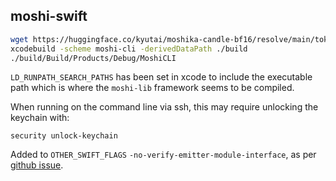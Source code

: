 ## moshi-swift

```bash
wget https://huggingface.co/kyutai/moshika-candle-bf16/resolve/main/tokenizer-e351c8d8-checkpoint125.safetensors
xcodebuild -scheme moshi-cli -derivedDataPath ./build
./build/Build/Products/Debug/MoshiCLI
```

`LD_RUNPATH_SEARCH_PATHS` has been set in xcode to include the executable path
which is where the `moshi-lib` framework seems to be compiled.

When running on the command line via ssh, this may require unlocking the keychain with:
```
security unlock-keychain
```

Added to `OTHER_SWIFT_FLAGS` `-no-verify-emitter-module-interface`,
as per [github issue](https://github.com/swiftlang/swift/issues/64669).
